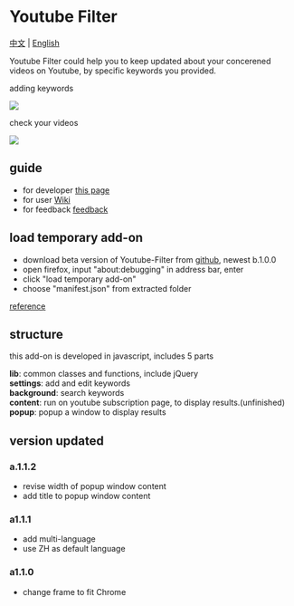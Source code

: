 # Youtube Filter

[中文](https://github.com/c4rO-0/YouTube-Filter/blob/master/README.md) | [English](https://github.com/c4rO-0/YouTube-Filter/blob/master/README_en.md)

Youtube Filter could help you to keep updated about your concerened videos on Youtube, by specific keywords you provided.

adding keywords

![](https://media.giphy.com/media/3ohs4dmQK9B9GCnNFC/giphy.gif)

check your videos

![](https://media.giphy.com/media/l4pTdjCrc7h0OxFPG/giphy.gif)

## guide

- for developer [this page](https://github.com/c4rO-0/YouTube-Filter)
- for user [Wiki](https://github.com/c4rO-0/YouTube-Filter/wiki/%E4%B8%BB%E9%A1%B5)
- for feedback [feedback](https://github.com/c4rO-0/YouTube-Filter/issues)

## load temporary add-on

- download beta version of Youtube-Filter from [github](https://github.com/c4rO-0/YouTube-Filter/releases), newest b.1.0.0
- open firefox, input "about:debugging" in address bar, enter
- click "load temporary add-on"
- choose "manifest.json" from extracted folder  

[reference](https://youtu.be/cer9EUKegG4)

## structure
this add-on is developed in javascript, includes 5 parts

**lib**: common classes and functions, include jQuery  
**settings**: add and edit keywords  
**background**: search keywords  
**content**: run on youtube subscription page, to display results.(unfinished)  
**popup**: popup a window to display results  

## version updated

### a.1.1.2
* revise width of popup window content
* add title to popup window content

### a1.1.1
- add multi-language 
- use ZH as default language

### a1.1.0 
- change frame to fit Chrome